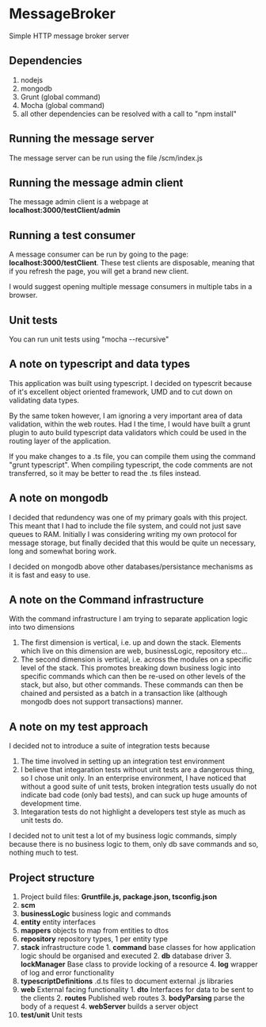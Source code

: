 # MessageBroker
Simple HTTP message broker server

## Dependencies
1. nodejs
2. mongodb
3. Grunt (global command)
4. Mocha (global command)
5. all other dependencies can be resolved with a call to "npm install"

## Running the message server
The message server can be run using the file /scm/index.js

## Running the message admin client
The message admin client is a webpage at **localhost:3000/testClient/admin**

## Running a test consumer
A message consumer can be run by going to the page: **localhost:3000/testClient**. These test clients are disposable, meaning that if you refresh the page, you will get a brand new client.

I would suggest opening multiple message consumers in multiple tabs in a browser.

## Unit tests
You can run unit tests using "mocha --recursive"

## A note on typescript and data types
This application was built using typescript. I decided on typescrit because of it's excellent object oriented framework, UMD and to cut down on validating data types.

By the same token however, I am ignoring a very important area of data validation, within the web routes. Had I the time, I would have built a grunt plugin to auto build typescript data validators which could be used in the routing layer of the application.

If you make changes to a .ts file, you can compile them using the command "grunt typescript". When compiling typescript, the code comments are not transferred, so it may be better to read the .ts files instead.

## A note on mongodb
I decided that redundency was one of my primary goals with this project. This meant that I had to include the file system, and could not just save queues to RAM. Initially I was considering writing my own protocol for message storage, but finally decided that this would be quite un necessary, long and somewhat boring work.

I decided on mongodb above other databases/persistance mechanisms as it is fast and easy to use.

## A note on the Command infrastructure
With the command infrastructure I am trying to separate application logic into two dimensions

1. The first dimension is vertical, i.e. up and down the stack. Elements which live on this dimension are web, businessLogic, repository etc...
2. The second dimension is vertical, i.e. across the modules on a specific level of the stack. This promotes breaking down business logic into specific commands which can then be re-used on other levels of the stack, but also, but other commands. These commands can then be chained and persisted as a batch in a transaction like (although mongodb does not support transactions) manner.

## A note on my test approach
I decided not to introduce a suite of integration tests because

1. The time involved in setting up an integration test environment
2. I believe that integaration tests without unit tests are a dangerous thing, so I chose unit only. In an enterprise environment, I have noticed that without a good suite of unit tests, broken integration tests usually do not indicate bad code (only bad tests), and can suck up huge amounts of development time.
3. Integaration tests do not highlight a developers test style as much as unit tests do.

I decided not to unit test a lot of my business logic commands, simply because there is no business logic to them, only db save commands and so, nothing much to test.

## Project structure
1. Project build files: **Gruntfile.js, package.json, tsconfig.json**
2. **scm**
  1. **businessLogic** business logic and commands
  2. **entity** entity interfaces
  3. **mappers** objects to map from entities to dtos
  4. **repository** repository types, 1 per entity type
  5. **stack** infrastructure code
    1. **command** base classes for how application logic should be organised and executed
    2. **db** database driver
    3. **lockManager** Base class to provide locking of a resource
    4. **log** wrapper of log and error functionality
  6. **typescriptDefinitions** .d.ts files to document external .js libraries
  7. **web** External facing functionality
    1. **dto** Interfaces for data to be sent to the clients
    2. **routes** Published web routes
    3. **bodyParsing** parse the body of a request
    4. **webServer** builds a server object
3. **test/unit** Unit tests 
